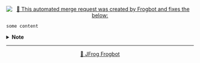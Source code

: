 

[comment]: <> (FrogbotReviewComment)

<div align='center'>

[![🚨 This automated merge request was created by Frogbot and fixes the below:](https://raw.githubusercontent.com/jfrog/frogbot/master/resources/v2/vulnerabilitiesFixBannerMR.png)](https://jfrog.com/help/r/jfrog-security-user-guide/developers/frogbot)

</div>


```
some content
```
<details><summary><b>Note</b></summary>

---
<div align='center'>

**Frogbot** also supports **Contextual Analysis, Secret Detection, IaC and SAST Vulnerabilities Scanning**. This features are included as part of the [JFrog Advanced Security](https://jfrog.com/advanced-security) package, which isn't enabled on your system.

</div>
<br></details>

---
<div align='center'>

[🐸 JFrog Frogbot](https://jfrog.com/help/r/jfrog-security-user-guide/developers/frogbot)

</div>
